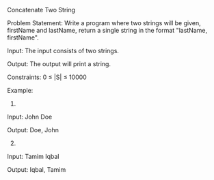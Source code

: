 Concatenate Two String

Problem Statement:
Write a program where two strings will be given, firstName and lastName, return a single string in the format "lastName, firstName".

Input:
The input consists of two strings.

Output:
The output will print a string.

Constraints:
0 ≤ |S| ≤ 10000


Example:

1.
Input:
John Doe

Output:
Doe, John

2.
Input:
Tamim Iqbal

Output:
Iqbal, Tamim
